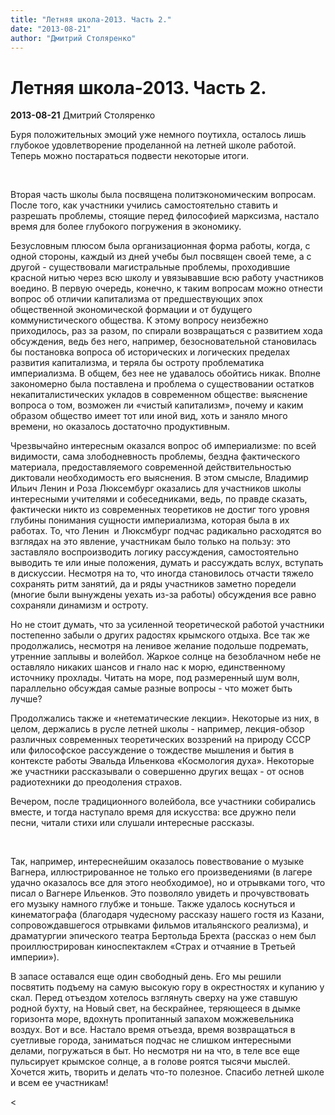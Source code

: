 ```yaml
---
title: "Летняя школа-2013. Часть 2."
date: "2013-08-21"
author: "Дмитрий Столяренко"
---
```


# Летняя школа-2013. Часть 2.

**2013-08-21** Дмитрий Столяренко

Буря положительных эмоций уже немного поутихла, осталось лишь глубокое  удовлетворение проделанной на летней школе работой. Теперь можно  постараться подвести некоторые итоги.

 

Вторая часть школы была посвящена политэкономическим вопросам. После того, как участники учились самостоятельно ставить и разрешать проблемы, стоящие перед философией марксизма, настало время для более глубокого погружения в экономику.



Безусловным плюсом была организационная форма работы, когда, с одной стороны, каждый из дней учебы был посвящен своей теме, а с другой - существовали магистральные проблемы, проходившие красной нитью через всю школу и увязывавшие всю работу участников воедино. В первую очередь, конечно, к таким вопросам можно отнести вопрос об отличии капитализма от предшествующих эпох общественной экономической формации и от будущего коммунистического общества. К этому вопросу неизбежно приходилось, раз за разом, по спирали возвращаться с развитием хода обсуждения, ведь без него, например, безосновательной становилась бы постановка вопроса об исторических и логических пределах развития капитализма, и теряла бы остроту проблематика империализма. В общем, без нее не удавалось обойтись никак. Вполне закономерно была поставлена и проблема о существовании остатков некапиталистических укладов в современном обществе: выяснение вопроса о том, возможен ли «чистый капитализм», почему и каким образом общество имеет тот или иной вид, хоть и заняло много времени, но оказалось достаточно продуктивным.

Чрезвычайно интересным оказался вопрос об империализме: по всей видимости, сама злободневность проблемы, бездна фактического материала, предоставляемого современной действительностью диктовали необходимость его выяснения. В этом смысле, Владимир Ильич Ленин и Роза Люксембург оказались для участников школы интересными учителями и собеседниками, ведь, по правде сказать, фактически никто из современных теоретиков не достиг того уровня глубины понимания сущности империализма, которая была в их работах. То, что Ленин  и Люксмбург подчас радикально расходятся во взглядах на это явление, участникам было только на пользу: это заставляло воспроизводить логику рассуждения, самостоятельно выводить те или иные положения, думать и рассуждать вслух, вступать в дискуссии. Несмотря на то, что иногда становилось отчасти тяжело сохранять ритм занятий, да и ряды участников заметно поредели (многие были вынуждены уехать из-за работы) обсуждения все равно сохраняли динамизм и остроту.

Но не стоит думать, что за усиленной теоретической работой участники постепенно забыли о других радостях крымского отдыха. Все так же продолжались, несмотря на ленивое желание подольше подремать, утренние заплывы и волейбол. Жаркое солнце на безоблачном небе не оставляло никаких шансов и гнало нас к морю, единственному источнику прохлады. Читать на море, под размеренный шум волн, параллельно обсуждая самые разные вопросы - что может быть лучше?

Продолжались также и «нетематические лекции». Некоторые из них, в целом, держались в русле летней школы - например, лекция-обзор различных современных теоретических воззрений на природу СССР или философское рассуждение о тождестве мышления и бытия в контексте работы Эвальда Ильенкова «Космология духа». Некоторые же участники рассказывали о совершенно других вещах - от основ радиотехники до преодоления страхов.

Вечером, после традиционного волейбола, все участники собирались вместе, и тогда наступало время для искусства: все дружно пели песни, читали стихи или слушали интересные рассказы.

 



Так, например, интереснейшим оказалось повествование о музыке Вагнера, иллюстрированное не только его произведениями (в лагере удачно оказалось все для этого необходимое), но и отрывками того, что писал о Вагнере Ильенков. Это позволяло увидеть и прочувствовать его музыку намного глубже и тоньше. Также удалось коснуться и кинематографа (благодаря чудесному рассказу нашего гостя из Казани, сопровождавшегося отрывками фильмов итальянского реализма), и драматургии эпического театра Бертольда Брехта (рассказ о нем был проиллюстрирован киноспектаклем «Страх и отчаяние в Третьей империи»).



В запасе оставался еще один свободный день. Его мы решили посвятить подъему на самую высокую гору в окрестностях и купанию у скал. Перед отъездом хотелось взглянуть сверху на уже ставшую родной бухту, на Новый свет, на бескрайнее, теряющееся в дымке горизонта море, вдохнуть пропитанный запахом можжевельника воздух. Вот и все. Настало время отъезда, время возвращаться в суетливые города, заниматься подчас не слишком интересными делами, погружаться в быт. Но несмотря ни на что, в теле все еще пульсирует крымское солнце, а в голове роятся тысячи мыслей. Хочется жить, творить и делать что-то полезное. Спасибо летней школе и всем ее участникам!



<